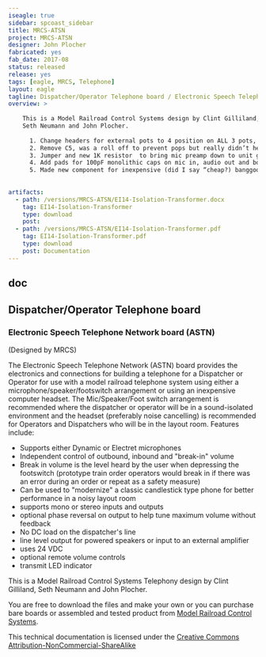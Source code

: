 ```yaml
---
iseagle: true
sidebar: spcoast_sidebar
title: MRCS-ATSN
project: MRCS-ATSN
designer: John Plocher
fabricated: yes
fab_date: 2017-08
status: released
release: yes
tags: [eagle, MRCS, Telephone]
layout: eagle
tagline: Dispatcher/Operator Telephone board / Electronic Speech Telephone Network board (ASTN)
overview: >
    
    This is a Model Railroad Control Systems design by Clint Gilliland,
    Seth Neumann and John Plocher.
    
      1. Change headers for external pots to 4 position on ALL 3 pots, so there is a ground on the (new) position 4.  Handy if the user has bought some shielded wire and wants to use it on all pots.  Should help with noise and RF (cell phone) interference.
      2. Remove C5, was a roll off to prevent pops but really didn’t help
      3. Jumper and new 1K resistor  to bring mic preamp down to unit gain for line level input.  This is intended for interfacing with line level mic sources such as computer output from Skype for remote dispatching.
      4. Add pads for 100pF monolithic caps on mic in, audio out and both sides of xfmr facing the world.  This is to filter out any cell phone interference
      5. Made new component for inexpensive (did I say “cheap?) banggood coupling xmfr and put in parallel with TY145P.  Cost reduction.
    
    
artifacts:
  - path: /versions/MRCS-ATSN/EI14-Isolation-Transformer.docx
    tag: EI14-Isolation-Transformer
    type: download
    post: 
  - path: /versions/MRCS-ATSN/EI14-Isolation-Transformer.pdf
    tag: EI14-Isolation-Transformer.pdf
    type: download
    post: Documentation
---
```


## doc

## Dispatcher/Operator Telephone board
### Electronic Speech Telephone Network board  (ASTN)

(Designed by MRCS)

The Electronic Speech Telephone Network (ASTN) board provides the
electronics and connections for building a telephone for a Dispatcher
or Operator for use with a model railroad telephone system using
either a microphone/speaker/footswitch arrangement or using an
inexpensive computer headset.  The Mic/Speaker/Foot switch arrangement
is recommended where the dispatcher or operator will be in a
sound-isolated environment and the headset (preferably noise
cancelling) is recommended for Operators and Dispatchers who will
be in the layout room.  Features include:

  * Supports either Dynamic or Electret microphones
  * Independent control of outbound, inbound and "break-in" volume
  * Break in volume is the level heard by the user when depressing the footswitch (prototype train order operators would break in if there was an error during an order or repeat as a safety measure)
  * Can be used to "modernize" a classic candlestick type phone for better performance in a noisy layout room
  * supports mono or stereo inputs and outputs
  * optional phase reversal on output to help tune maximum volume without feedback
  * No DC load on the dispatcher's line
  * line level output for powered speakers or input to an external amplifier
  * uses 24 VDC
  * optional remote volume controls
  * transmit LED indicator

This is a Model Railroad Control Systems Telephony design by Clint Gilliland,
Seth Neumann and John Plocher.

You are free to download the files and make your own or you can
purchase bare boards or assembled and tested product from
[Model Railroad Control Systems](http://www.modelrailroadcontrolsystems.com/).



This technical documentation is licensed under the [Creative Commons Attribution-NonCommercial-ShareAlike](https://creativecommons.org/licenses/by-nc-sa/3.0/)
